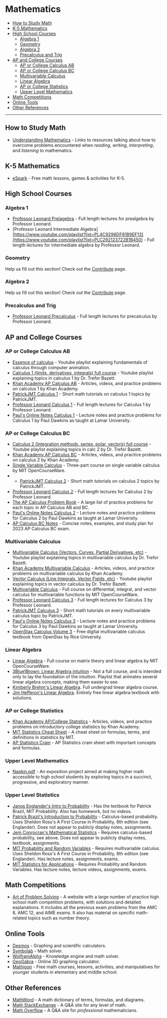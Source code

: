 # Mathematics

- [How to Study Math](#how-to-study-math)
- [K-5 Mathematics](#k-5-mathematics)
- [High School Courses](#high-school-courses)
  - [Algebra 1](#algebra-1)
  - [Geometry](#geometry)
  - [Algebra 2](#algebra-2)
  - [Precalculus and Trig](#precalculus-and-trig)
- [AP and College Courses](#ap-and-college-courses)
  - [AP or College Calculus AB](#ap-or-college-calculus-ab)
  - [AP or College Calculus BC](#ap-or-college-calculus-bc)
  - [Multivariable Calculus](#multivariable-calculus)
  - [Linear Algebra](#linear-algebra)
  - [AP or College Statistics](#ap-or-college-statistics)
  - [Upper Level Mathematics](#upper-level-mathematics)
- [Math Competitions](#math-competitions)
- [Online Tools](#online-tools)
- [Other References](#other-references)

---

## How to Study Math
- [Understanding Mathematics](https://github.com/nbro/understanding-math) - Links to resources talking about how to overcome problems encountered when *reading*, *writing*, *interpreting*, and *listening* to mathematics.

## K-5 Mathematics
- [eSpark](https://www.esparklearning.com) - Free math lessons, games & activities for K-5.

## High School Courses

### Algebra 1
- [Professor Leonard Prelagebra](https://www.youtube.com/playlist?list=PL4C9296DF81B9EF13) - Full length lectures for prealgebra by Professor Leonard.
- [Professor Leonard Intermediate Algebra][https://www.youtube.com/playlist?list=PL4C9296DF81B9EF13](https://www.youtube.com/playlist?list=PLC292123722B1B450) - Full length lectures for intermediate algebra by Professor Leonard.

### Geometry
Help us fill out this section! Check out the [Contribute](@/contribute/_index.md) page.

### Algebra 2
Help us fill out this section! Check out the [Contribute](@/contribute/_index.md) page.

### Precalculus and Trig 
- [Professor Leonard Precalculus](https://www.youtube.com/playlist?list=PLDesaqWTN6ESsmwELdrzhcGiRhk5DjwLP) - Full length lectures for precalculus by Professor Leonard.

## AP and College Courses 

### AP or College Calculus AB 
- [Essence of calculus](https://www.youtube.com/watch?v=WUvTyaaNkzM&list=PL0-GT3co4r2wlh6UHTUeQsrf3mlS2lk6x) - Youtube playlist explaining fundamentals of calculus through computer animation.
- [Calculus 1 (limits, derivatives, integrals) full course](https://www.youtube.com/watch?v=LWPzHlSBlxI&list=PLHXZ9OQGMqxfT9RMcReZ4WcoVILP4k6-m) - Youtube playlist explaining topics in calculus 1 by Dr. Trefor Bazett.
- [Khan Academy AP Calculus AB](https://www.khanacademy.org/math/ap-calculus-ab) - Articles, videos, and practice problems on calculus 1 by Khan Academy.
- [PatrickJMT Calculus 1](http://patrickjmt.com/#calculus) - Short math tutorials on calculus 1 topics by PatrickJMT.
- [Professor Leonard Calculus 1](https://www.youtube.com/playlist?list=PLF797E961509B4EB5) - Full length lectures for Calculus 1 by Professor Leonard.
- [Paul's Online Notes Calculus 1](https://tutorial.math.lamar.edu/Classes/CalcI/CalcI.aspx) - Lecture notes and practice problems for Calculus 1 by Paul Dawkins as taught at Lamar University.

### AP or College Calculus BC
- [Calculus 2 (Integration methods, series, polar, vectors) full course](https://www.youtube.com/watch?v=i4c8n4S-Sp0&list=PLHXZ9OQGMqxc4ySKTIW19TLrT91Ik9M4n) - Youtube playlist explaining topics in calc 2 by Dr. Trefor Bazett.
- [Khan Academy AP Calculus BC](https://www.khanacademy.org/math/ap-calculus-bc) - Articles, videos, and practice problems on calculus 2 by Khan Academy.
- [Single Variable Calculus](https://ocw.mit.edu/courses/18-01-calculus-i-single-variable-calculus-fall-2020/) - Three-part course on single variable calculus by MIT OpenCourseWare.
- - [PatrickJMT Calculus 2](http://patrickjmt.com/#calculus) - Short math tutorials on calculus 2 topics by PatrickJMT.
- [Professor Leonard Calculus 2](https://www.youtube.com/playlist?list=PLDesaqWTN6EQ2J4vgsN1HyBeRADEh4Cw-) - Full length lectures for Calculus 2 by Professor Leonard.
- [The AP Calculus Problem Book](http://crunchymath.weebly.com/uploads/8/2/4/0/8240213/apcalcprobbook.pdf) - A large list of practice problems for each topic in AP Calculus AB and BC.
- [Paul's Online Notes Calculus 2](https://tutorial.math.lamar.edu/Classes/CalcII/CalcII.aspx) - Lecture notes and practice problems for Calculus 2 by Paul Dawkins as taught at Lamar University.
- [AP Calculus BC Notes](https://docs.google.com/document/d/1YDFL622C8dRj-Z-2o1BMIUfQy4nGisp8cUVEg52-BHo/edit#) - Concise notes, examples, and study plan for 2023 AP Calculus BC exam.

### Multivariable Calculus
- [Multivariable Calculus (Vectors, Curves, Partial Derivatives, etc)](https://www.youtube.com/playlist?list=PLHXZ9OQGMqxc_CvEy7xBKRQr6I214QJcd) - Youtube playlist explaining topics in multivariable calculus by Dr. Trefor Bazett.
- [Khan Academy Multivariable Calculus](https://www.khanacademy.org/math/multivariable-calculus) - Articles, videos, and practice problems on multivariable calculus by Khan Academy.
- [Vector Calculus (Line Integrals, Vector Fields, etc)](https://www.youtube.com/playlist?list=PLHXZ9OQGMqxfW0GMqeUE1bLKaYor6kbHa) - Youtube playlist explaining topics in vector calculus by Dr. Trefor Bazett.
- [Multivariable Calculus](https://ocw.mit.edu/courses/18-02sc-multivariable-calculus-fall-2010/) - Full course on differential, integral, and vector calculus for multivariable functions by MIT OpenCourseWare.
- [Professor Leonard Calculus 3](https://www.youtube.com/playlist?list=PLDesaqWTN6ESk16YRmzuJ8f6-rnuy0Ry7) - Full length lectures for Calculus 3 by Professor Leonard.
- [PatrickJMT Calculus 3](http://patrickjmt.com/#calculus) - Short math tutorials on every multivariable calculus topic by PatrickJMT.
- [Paul's Online Notes Calculus 3](https://tutorial.math.lamar.edu/Classes/CalcIII/CalcIII.aspx) - Lecture notes and practice problems for Calculus 3 by Paul Dawkins as taught at Lamar University.
- [OpenStax Calculus Volume 3](https://openstax.org/details/books/calculus-volume-3) - Free digital multivariable calculus textbook from OpenStax by Rice University.

### Linear Algebra
- [Linear Algebra](https://ocw.mit.edu/courses/18-06sc-linear-algebra-fall-2011/) - Full course on matrix theory and linear algebra by MIT OpenCourseWare.
- [3Blue1Brown: Linear Algebra intuition](https://youtube.com/playlist?list=PL0-GT3co4r2y2YErbmuJw2L5tW4Ew2O5B) - Not a full course, and is intended only to lay the foundation of the intuition. Playlist that animates several linear algebra concepts, making them easier to see. 
- [Kimberly Brehm's Linear Algebra](https://youtube.com/playlist?list=PLl-gb0E4MII03hiCrZa7YqxUMEeEPmZqK). Full undergrad linear algebra course.
- [Jim Hefferon's Linear Algebra](https://joshua.smcvt.edu/linearalgebra/). Entirely free linear algebra textbook with solutions.

### AP or College Statistics
- [Khan Academy AP/College Statistics](https://www.khanacademy.org/math/ap-statistics) - Articles, videos, and practice problems on introductory college statistics by Khan Academy.
- [MIT Statistics Cheat Sheet](https://web.mit.edu/~csvoss/Public/usabo/stats_handout.pdf) - A cheat sheet on formulas, terms, and definitions in statistics by MIT.
- [AP Statistics Cram](http://apsurvivall.weebly.com/uploads/1/2/6/5/12651629/ap_statistics_cram.pdf) - AP Statistics cram sheet with important concepts and formulas.

### Upper Level Mathematics
- [Napkin.pdf](https://venhance.github.io/napkin/Napkin.pdf) - An exposition project aimed at making higher math accessible to high school students by exploring topics in a succinct, progressive, and exploratory manner.

### Upper Level Statistics
- [Janos Englander's Intro to Probability](https://sites.google.com/view/englandj/math-4510?pli=1) - Has the textbook for Patrick Brazil, MIT Probability. Also has homework, but no videos.
- [Patrick Brazil's Introduction to Probability](https://www.youtube.com/playlist?list=PLUTn30k919O_dwIAqUqq37gNQJFHCDQ2D) - Calculus-based probability. Uses Sheldon Ross's A First Course in Probability, 8th edition (see Englander). Does not appear to publicly display notes, assignments.
- [Jem Conrocran's Mathematical Statistics](https://www.youtube.com/playlist?list=PLLyj1Zd4UWrOk5-wIki_oOxHJnNj0_437) - Requires calculus-based probability, see above. Does not appear to publicly display notes, textbook, assignments.
- [MIT Probability and Random Variables](https://ocw.mit.edu/courses/18-440-probability-and-random-variables-spring-2014/) - Requires multivariable calculus. Uses Sheldon Ross's A First Course in Probability, 8th edition (see Englander). Has lecture notes, assignments, exams.
- [MIT Statistics for Applications](https://ocw.mit.edu/courses/18-650-statistics-for-applications-fall-2016/) - Requires Probability and Random Variables. Has lecture notes, lecture videos, assignments, exams.

## Math Competitions
- [Art of Problem Solving](https://artofproblemsolving.com/wiki/) - A website with a large number of practice high school math competition problems, with solutions and detailed explanations. It includes all the previous exam problems from the AMC 8, AMC 12, and AIME exams. It also has material on specific math-related topics such as number theory.

## Online Tools
- [Desmos](https://www.desmos.com) - Graphing and scientific calculators.
- [Symbolab](https://www.symbolab.com) - Math solver.
- [WolframAlpha](https://www.wolframalpha.com) - Knowledge engine and math solver.
- [GeoGabra](https://www.geogebra.org/?lang=en) - Online 3D graphing calculator.
- [Mathigon](https://mathigon.org/) - Free math courses, lessons, activities, and manipulatives for younger students in elementary and middle school.

## Other References
- [MathWord](http://www.mathwords.com) - A math dictionary of terms, formulas, and diagrams.
- [Math StackExchange](https://math.stackexchange.com) - A Q&A site for any level of math.
- [Math Overflow](https://mathoverflow.net) - A Q&A site for *professional* mathematicians.
